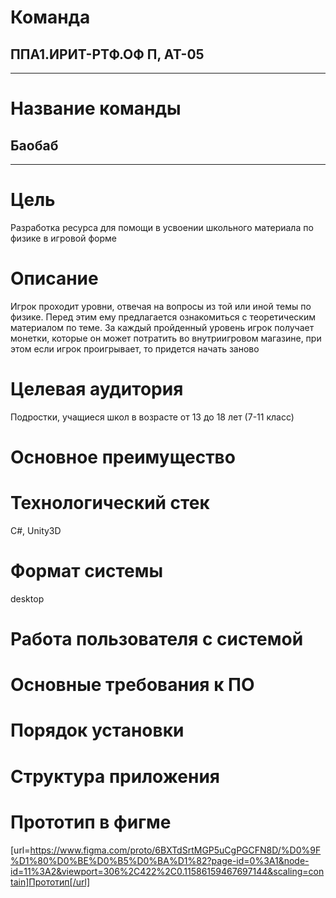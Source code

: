 # Команда
## ППA1.ИРИТ-РТФ.ОФ П, АТ-05

---

# Название команды
## Баобаб

---

# Цель 
Разработка ресурса для помощи в усвоении школьного материала по физике в игровой форме

# Описание
Игрок проходит уровни, отвечая на вопросы из той или иной темы по физике. Перед этим ему предлагается ознакомиться с теоретическим материалом по теме.
За каждый пройденный уровень игрок получает монетки, которые он может потратить во внутриигровом магазине, при этом если игрок проигрывает, то придется начать заново
# Целевая аудитория
Подростки, учащиеся школ в возрасте от 13 до 18 лет (7-11 класс)

# Основное преимущество

# Технологический стек
C#, Unity3D
# Формат системы
desktop
# Работа пользователя с системой

# Основные требования к ПО

# Порядок установки

# Структура приложения

# Прототип в фигме
[url=https://www.figma.com/proto/6BXTdSrtMGP5uCgPGCFN8D/%D0%9F%D1%80%D0%BE%D0%B5%D0%BA%D1%82?page-id=0%3A1&node-id=11%3A2&viewport=306%2C422%2C0.11586159467697144&scaling=contain]Прототип[/url]
